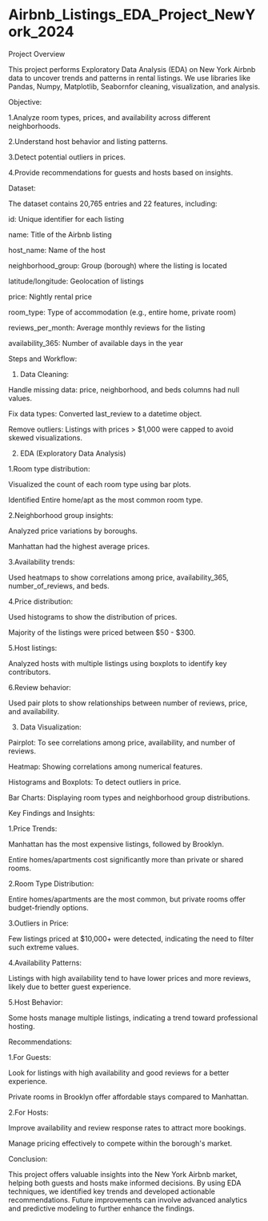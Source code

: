 # Airbnb_Listings_EDA_Project_NewYork_2024

Project Overview

This project performs Exploratory Data Analysis (EDA) on New York Airbnb data to uncover trends and patterns in rental listings. We use libraries like Pandas, Numpy, Matplotlib, Seabornfor cleaning, visualization, and analysis.


Objective:


1.Analyze room types, prices, and availability across different neighborhoods.

2.Understand host behavior and listing patterns.

3.Detect potential outliers in prices.

4.Provide recommendations for guests and hosts based on insights.


Dataset:

The dataset contains 20,765 entries and 22 features, including:

id: Unique identifier for each listing

name: Title of the Airbnb listing

host_name: Name of the host

neighborhood_group: Group (borough) where the listing is located

latitude/longitude: Geolocation of listings

price: Nightly rental price

room_type: Type of accommodation (e.g., entire home, private room)

reviews_per_month: Average monthly reviews for the listing

availability_365: Number of available days in the year



Steps and Workflow:

1. Data Cleaning:
   
Handle missing data: price, neighborhood, and beds columns had null values.

Fix data types: Converted last_review to a datetime object.

Remove outliers: Listings with prices > $1,000 were capped to avoid skewed visualizations.

2. EDA (Exploratory Data Analysis)
   
1.Room type distribution:

Visualized the count of each room type using bar plots.

Identified Entire home/apt as the most common room type.

2.Neighborhood group insights:

Analyzed price variations by boroughs.

Manhattan had the highest average prices.

3.Availability trends:

Used heatmaps to show correlations among price, availability_365, number_of_reviews, and beds.

4.Price distribution:

Used histograms to show the distribution of prices.

Majority of the listings were priced between $50 - $300.

5.Host listings:

Analyzed hosts with multiple listings using boxplots to identify key contributors.

6.Review behavior:

Used pair plots to show relationships between number of reviews, price, and availability.



3. Data Visualization:
   
Pairplot: To see correlations among price, availability, and number of reviews.

Heatmap: Showing correlations among numerical features.

Histograms and Boxplots: To detect outliers in price.

Bar Charts: Displaying room types and neighborhood group distributions.


Key Findings and Insights:

1.Price Trends:

Manhattan has the most expensive listings, followed by Brooklyn.

Entire homes/apartments cost significantly more than private or shared rooms.

2.Room Type Distribution:

Entire homes/apartments are the most common, but private rooms offer budget-friendly options.

3.Outliers in Price:

Few listings priced at $10,000+ were detected, indicating the need to filter such extreme values.

4.Availability Patterns:

Listings with high availability tend to have lower prices and more reviews, likely due to better guest experience.

5.Host Behavior:

Some hosts manage multiple listings, indicating a trend toward professional hosting.



Recommendations:

1.For Guests:

Look for listings with high availability and good reviews for a better experience.

Private rooms in Brooklyn offer affordable stays compared to Manhattan.

2.For Hosts:

Improve availability and review response rates to attract more bookings.

Manage pricing effectively to compete within the borough's market.


Conclusion:

This project offers valuable insights into the New York Airbnb market, helping both guests and hosts make informed decisions. By using EDA techniques, we identified key trends and developed actionable recommendations. Future improvements can involve advanced analytics and predictive modeling to further enhance the findings.
